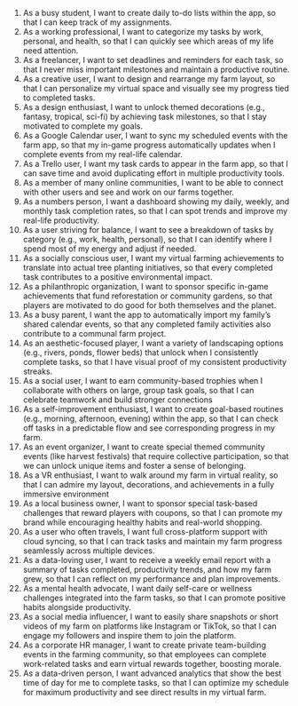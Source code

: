 1. As a busy student, I want to create daily to-do lists within the app, so that I can keep track of my assignments.
2. As a working professional, I want to categorize my tasks by work, personal, and health, so that I can quickly see which areas of my life need attention.
3. As a freelancer, I want to set deadlines and reminders for each task, so that I never miss important milestones and maintain a productive routine.
4. As a creative user, I want to design and rearrange my farm layout, so that I can personalize my virtual space and visually see my progress tied to completed tasks.
5. As a design enthusiast, I want to unlock themed decorations (e.g., fantasy, tropical, sci-fi) by achieving task milestones, so that I stay motivated to complete my goals.
6. As a Google Calendar user, I want to sync my scheduled events with the farm app, so that my in-game progress automatically updates when I complete events from my real-life calendar.
7. As a Trello user, I want my task cards to appear in the farm app, so that I can save time and avoid duplicating effort in multiple productivity tools.
8. As a member of many online communities, I want to be able to connect with other users and see and work on our farms together.
9. As a numbers person, I want a dashboard showing my daily, weekly, and monthly task completion rates, so that I can spot trends and improve my real-life productivity.
10. As a user striving for balance, I want to see a breakdown of tasks by category (e.g., work, health, personal), so that I can identify where I spend most of my energy and adjust if needed.
11. As a socially conscious user, I want my virtual farming achievements to translate into actual tree planting initiatives, so that every completed task contributes to a positive environmental impact.
12. As a philanthropic organization, I want to sponsor specific in-game achievements that fund reforestation or community gardens, so that players are motivated to do good for both themselves and the planet.
13. As a busy parent, I want the app to automatically import my family’s shared calendar events, so that any completed family activities also contribute to a communal farm project.
14. As an aesthetic-focused player, I want a variety of landscaping options (e.g., rivers, ponds, flower beds) that unlock when I consistently complete tasks, so that I have visual proof of my consistent productivity streaks.
15. As a social user, I want to earn community-based trophies when I collaborate with others on large, group task goals, so that I can celebrate teamwork and build stronger connections
16. As a self-improvement enthusiast, I want to create goal-based routines (e.g., morning, afternoon, evening) within the app, so that I can check off tasks in a predictable flow and see corresponding progress in my farm.
17. As an event organizer, I want to create special themed community events (like harvest festivals) that require collective participation, so that we can unlock unique items and foster a sense of belonging.
18. As a VR enthusiast, I want to walk around my farm in virtual reality, so that I can admire my layout, decorations, and achievements in a fully immersive environment
19. As a local business owner, I want to sponsor special task-based challenges that reward players with coupons, so that I can promote my brand while encouraging healthy habits and real-world shopping.
20. As a user who often travels, I want full cross-platform support with cloud syncing, so that I can track tasks and maintain my farm progress seamlessly across multiple devices.
21. As a data-loving user, I want to receive a weekly email report with a summary of tasks completed, productivity trends, and how my farm grew, so that I can reflect on my performance and plan improvements.
22. As a mental health advocate, I want daily self-care or wellness challenges integrated into the farm tasks, so that I can promote positive habits alongside productivity.
23. As a social media influencer, I want to easily share snapshots or short videos of my farm on platforms like Instagram or TikTok, so that I can engage my followers and inspire them to join the platform.
24. As a corporate HR manager, I want to create private team-building events in the farming community, so that employees can complete work-related tasks and earn virtual rewards together, boosting morale.
25. As a data-driven person, I want advanced analytics that show the best time of day for me to complete tasks, so that I can optimize my schedule for maximum productivity and see direct results in my virtual farm.